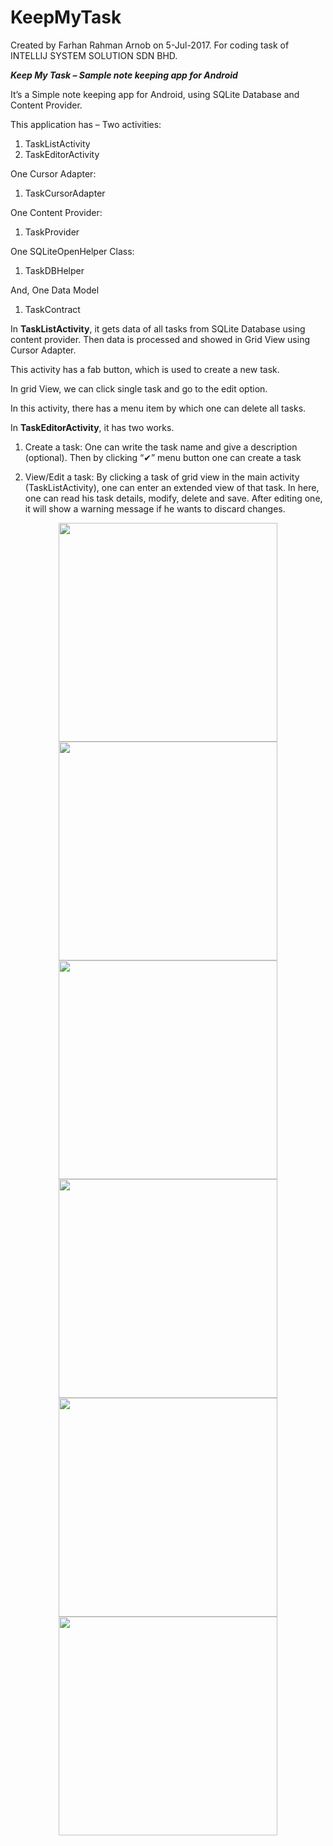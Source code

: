 # KeepMyTask
Created by Farhan Rahman Arnob on 5-Jul-2017. For coding task of INTELLIJ SYSTEM SOLUTION SDN BHD.

***Keep My Task – Sample note keeping app for Android***

It’s a Simple note keeping app for Android, using SQLite Database and
Content Provider.

This application has –
Two activities:
1.	TaskListActivity
2.	TaskEditorActivity

One Cursor Adapter:
1.	TaskCursorAdapter

One Content Provider:
1.	TaskProvider

One SQLiteOpenHelper Class:
1.	TaskDBHelper

And, One Data Model
1.	TaskContract


In **TaskListActivity**, it gets data of all tasks from SQLite Database using content provider. Then data is processed and showed in Grid View using Cursor Adapter.

This activity has a fab button, which is used to create a new task.

In grid View, we can click single task and go to the edit option.

In this activity, there has a menu item by which one can delete all tasks.


In **TaskEditorActivity**, it has two works.
	
1.	Create a task: One can write the task name and give a description (optional). Then by clicking “✔” menu button one can create a task

2.	View/Edit a task: By clicking a task of grid view in the main activity (TaskListActivity), one can enter an extended view of that task. In here, one can read his task details, modify, delete and save. After editing one, it will show a warning message if he wants to discard changes.  

<p align="center">
<img src="https://user-images.githubusercontent.com/19855097/27922059-a2700948-629b-11e7-9f6f-54c16e494555.png" width="350"/>
<img src="https://user-images.githubusercontent.com/19855097/27922091-ba247740-629b-11e7-8792-6ba4c068884f.png" width="350"/>
<img src="https://user-images.githubusercontent.com/19855097/27922116-d442a016-629b-11e7-9589-c8d0121f9119.png" width="350"/>
<img src="https://user-images.githubusercontent.com/19855097/27922157-ed16117c-629b-11e7-9980-993912e1b25a.png" width="350"/>
<img src="https://user-images.githubusercontent.com/19855097/27922187-089764dc-629c-11e7-9383-2f195f575ac5.png" width="350"/>
<img src="https://user-images.githubusercontent.com/19855097/27921960-482e18c6-629b-11e7-9f81-92f02175f487.png" width="350"/>
</p>

